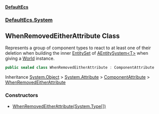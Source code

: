 #### [DefaultEcs](./index.md 'index')
### [DefaultEcs.System](./DefaultEcs-System.md 'DefaultEcs.System')
## WhenRemovedEitherAttribute Class
Represents a group of component types to react to at least one of their deletion when building the inner [EntitySet](./DefaultEcs-EntitySet.md 'DefaultEcs.EntitySet') of [AEntitySystem&lt;T&gt;](./DefaultEcs-System-AEntitySystem-T-.md 'DefaultEcs.System.AEntitySystem&lt;T&gt;') when giving a [World](./DefaultEcs-World.md 'DefaultEcs.World') instance.  
```C#
public sealed class WhenRemovedEitherAttribute : ComponentAttribute
```
Inheritance [System.Object](https://docs.microsoft.com/en-us/dotnet/api/System.Object 'System.Object') &gt; [System.Attribute](https://docs.microsoft.com/en-us/dotnet/api/System.Attribute 'System.Attribute') &gt; [ComponentAttribute](./DefaultEcs-System-ComponentAttribute.md 'DefaultEcs.System.ComponentAttribute') &gt; [WhenRemovedEitherAttribute](./DefaultEcs-System-WhenRemovedEitherAttribute.md 'DefaultEcs.System.WhenRemovedEitherAttribute')  
### Constructors
- [WhenRemovedEitherAttribute(System.Type[])](./DefaultEcs-System-WhenRemovedEitherAttribute-WhenRemovedEitherAttribute(System-Type--).md 'DefaultEcs.System.WhenRemovedEitherAttribute.WhenRemovedEitherAttribute(System.Type[])')

